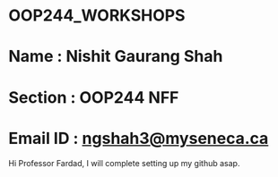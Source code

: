 # OOP244_WORKSHOPS
# Name : Nishit Gaurang Shah
# Section : OOP244 NFF
# Email ID : ngshah3@myseneca.ca
Hi Professor Fardad, I will complete setting up my github asap.
